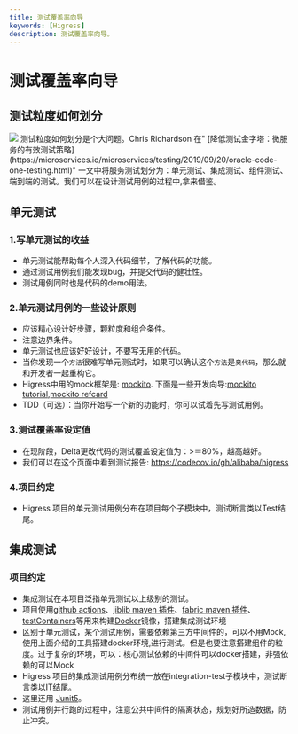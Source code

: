 ```yaml
---
title: 测试覆盖率向导
keywords: [Higress]
description: 测试覆盖率向导。
---
```


# 测试覆盖率向导

## 测试粒度如何划分
  <img src="https://microservices.io/i/test-pyramid.jpeg" />
        测试粒度如何划分是个大问题。Chris Richardson 在" [降低测试金字塔：微服务的有效测试策略](https://microservices.io/microservices/testing/2019/09/20/oracle-code-one-testing.html)" 一文中将服务测试划分为：单元测试、集成测试、组件测试、端到端的测试。我们可以在设计测试用例的过程中,拿来借鉴。

## 单元测试

### 1.写单元测试的收益 
  * 单元测试能帮助每个人深入代码细节，了解代码的功能。
  * 通过测试用例我们能发现bug，并提交代码的健壮性。
  * 测试用例同时也是代码的demo用法。
### 2.单元测试用例的一些设计原则 
  * 应该精心设计好步骤，颗粒度和组合条件。
  * 注意边界条件。
  * 单元测试也应该好好设计，不要写无用的代码。
  * 当你发现一个`方法`很难写单元测试时，如果可以确认这个`方法`是`臭代码`，那么就和开发者一起重构它。
  * Higress中用的mock框架是: [mockito](http://site.mockito.org/). 下面是一些开发向导:[mockito tutorial](http://www.baeldung.com/bdd-mockito),[mockito refcard](https://dzone.com/refcardz/mockito)
  * TDD（可选）：当你开始写一个新的功能时，你可以试着先写测试用例。 
### 3.测试覆盖率设定值
  * 在现阶段，Delta更改代码的测试覆盖设定值为：>＝80%，越高越好。
  * 我们可以在这个页面中看到测试报告: https://codecov.io/gh/alibaba/higress
### 4.项目约定
  * Higress 项目的单元测试用例分布在项目每个子模块中，测试断言类以Test结尾。

## 集成测试

### 项目约定  
  * 集成测试在本项目泛指单元测试以上级别的测试。
  * 项目使用[github actions](https://help.github.com/cn/actions/automating-your-workflow-with-github-actions)、[jiblib maven 插件](https://github.com/GoogleContainerTools/jib)、[fabric maven 插件](https://github.com/fabric8io/fabric8-maven-plugin)、[testContainers](https://github.com/testcontainers/testcontainers-java)等用来构建[Docker](https://www.docker.com/)镜像，搭建集成测试环境 
  * 区别于单元测试，某个测试用例，需要依赖第三方中间件的，可以不用Mock, 使用上面介绍的工具搭建docker环境,进行测试。但是也要注意搭建组件的粒度。过于复杂的环境，可以：核心测试依赖的中间件可以docker搭建，非强依赖的可以Mock
  * Higress 项目的集成测试用例分布统一放在integration-test子模块中，测试断言类以IT结尾。
  * 这里还用 [Junit5](https://junit.org/junit5/)。 
  * 测试用例并行跑的过程中，注意公共中间件的隔离状态，规划好所造数据，防止冲突。
